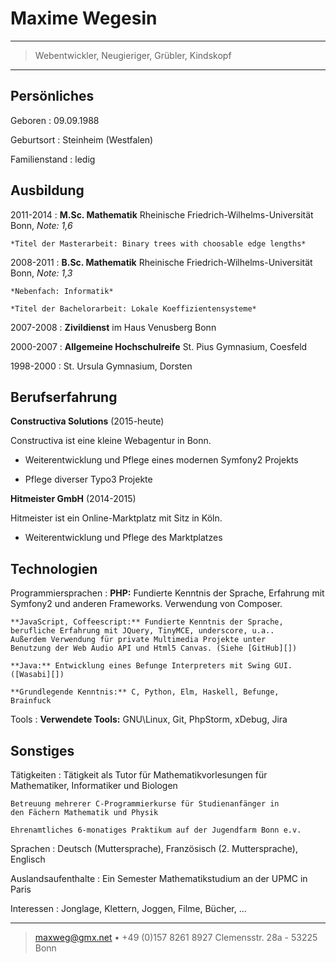 Maxime Wegesin
==============

----

>  Webentwickler, Neugieriger, Grübler, Kindskopf

----

Persönliches
------------

Geboren
:   09.09.1988

Geburtsort
:   Steinheim (Westfalen)

Familienstand
:   ledig

Ausbildung
----------

2011-2014
:   **M.Sc. Mathematik** Rheinische Friedrich-Wilhelms-Universität Bonn, *Note: 1,6*

    *Titel der Masterarbeit: Binary trees with choosable edge lengths*

2008-2011
:   **B.Sc. Mathematik** Rheinische Friedrich-Wilhelms-Universität Bonn, *Note: 1,3*

    *Nebenfach: Informatik*

    *Titel der Bachelorarbeit: Lokale Koeffizientensysteme*

2007-2008
:   **Zivildienst** im Haus Venusberg Bonn

2000-2007
:   **Allgemeine Hochschulreife** St. Pius Gymnasium, Coesfeld

1998-2000
:   St. Ursula Gymnasium, Dorsten

Berufserfahrung
---------------

**Constructiva Solutions** (2015-heute)

Constructiva ist eine kleine Webagentur in Bonn.

* Weiterentwicklung und Pflege eines modernen Symfony2 Projekts

* Pflege diverser Typo3 Projekte


**Hitmeister GmbH** (2014-2015)

Hitmeister ist ein Online-Marktplatz mit Sitz in Köln.

* Weiterentwicklung und Pflege des Marktplatzes


Technologien
------------

Programmiersprachen
:   **PHP:** Fundierte Kenntnis der Sprache, Erfahrung mit Symfony2
    und anderen Frameworks. Verwendung von Composer.

    **JavaScript, Coffeescript:** Fundierte Kenntnis der Sprache,
    berufliche Erfahrung mit JQuery, TinyMCE, underscore, u.a..
    Außerdem Verwendung für private Multimedia Projekte unter
    Benutzung der Web Audio API und Html5 Canvas. (Siehe [GitHub][])

    **Java:** Entwicklung eines Befunge Interpreters mit Swing GUI.
    ([Wasabi][])

    **Grundlegende Kenntnis:** C, Python, Elm, Haskell, Befunge,
    Brainfuck

Tools
:   **Verwendete Tools:** GNU\\Linux, Git, PhpStorm, xDebug, Jira

[GitHub]: https://github.com/LeShrimp
[Wasabi]: https://github.com/LeShrimp/wasabi

Sonstiges
---------

Tätigkeiten
:   Tätigkeit als Tutor für Mathematikvorlesungen für Mathematiker,
    Informatiker und Biologen

    Betreuung mehrerer C-Programmierkurse für Studienanfänger in
    den Fächern Mathematik und Physik

    Ehrenamtliches 6-monatiges Praktikum auf der Jugendfarm Bonn e.v.

Sprachen
:   Deutsch (Muttersprache), Französisch (2. Muttersprache), Englisch

Auslandsaufenthalte
:   Ein Semester Mathematikstudium an der UPMC in Paris

Interessen
:   Jonglage, Klettern, Joggen, Filme, Bücher, ...

----

> <maxweg@gmx.net> • +49 (0)157 8261 8927
> Clemensstr. 28a - 53225 Bonn
